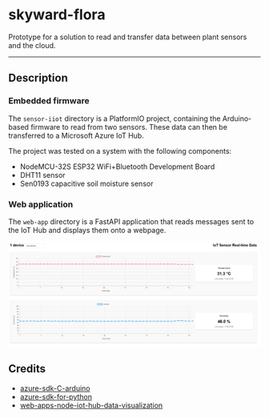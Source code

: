 # skyward-flora

Prototype for a solution to read and transfer data between plant sensors and the cloud.

---



## Description

### Embedded firmware

The `sensor-iiot` directory is a PlatformIO project, containing the Arduino-based firmware to read from two sensors. These data can then be transferred to a Microsoft Azure IoT Hub.

The project was tested on a system with the following components:

- NodeMCU-32S ESP32 WiFi+Bluetooth Development Board
- DHT11 sensor
- Sen0193 capacitive soil moisture sensor

### Web application

The `web-app` directory is a FastAPI application that reads messages sent to the IoT Hub and displays them onto a webpage.

![1742403594276](image/README/1742403594276.png)

## Credits

- [azure-sdk-C-arduino](https://github.com/Azure/azure-sdk-for-c-arduino)
- [azure-sdk-for-python](https://github.com/Azure/azure-sdk-for-python/blob/azure-eventhub_5.14.0/sdk/eventhub/azure-eventhub/samples/async_samples/iot_hub_connection_string_receive_async.py)
- [web-apps-node-iot-hub-data-visualization](https://github.com/Azure-Samples/web-apps-node-iot-hub-data-visualization)
